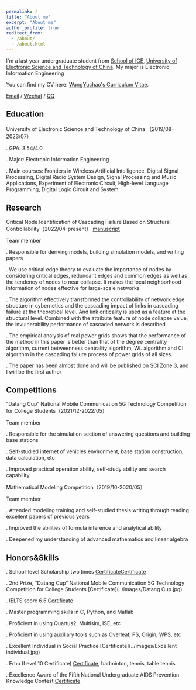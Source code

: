 ```yaml
---
permalink: /
title: "About me"
excerpt: "About me"
author_profile: true
redirect_from: 
  - /about/
  - /about.html
---
```


I'm a last year undergraduate student from [School of ICE](https://www.sice.uestc.edu.cn/), [University of Electronic Science and Technology of China](https://www.uestc.edu.cn/). My major is Electronic Information Engineering

You can find my CV here: [WangYuchao's Curriculum Vitae](../assets/WangYuchao-CV.pdf).

[Email](mailto:2019011213025@std.uestc.edu.cn)  / [Wechat](../images/wechat.jpg)  / [QQ](../images/qq.jpg)

Education
------
University of Electronic Science and Technology of China （2019/08-2023/07）

. GPA: 3.54/4.0

. Major: Electronic Information Engineering

. Main courses: Frontiers in Wireless Artificial Intelligence, Digital Signal Processing, Digital Radio  System Design, Signal Processing and Music Applications, Experiment of Electronic Circuit, High-level Language Programming, Digital Logic Circuit and System


Research
------
Critical Node Identification of Cascading Failure Based on Structural Controllability（2022/04-present） [manuscript](../assets/manuscript.pdf)

Team member   

. Responsible for deriving models, building simulation models, and writing papers

. We use critical edge theory to evaluate the importance of nodes by considering critical edges, redundant edges and common edges as well as the tendency of nodes to near collapse. It makes the local neighborhood information of nodes effective for large-scale networks 

. The algorithm effectively transformed the controllability of network edge structure in cybernetics and the cascading impact of links in cascading failure at the theoretical level. And link criticality is used as a feature at the structural level. Combined with the attribute feature of node collapse value, the invulnerability performance of cascaded network is described.

. The empirical analysis of real power grids shows that the performance of the method in this paper is better than that of the degree centrality algorithm, current betweenness centrality algorithm, WL algorithm and CI algorithm in the cascading failure process of power grids of all sizes.

. The paper has been almost done and will be published on SCI Zone 3, and I will be the first author


Competitions
------
“Datang Cup” National Mobile Communication 5G Technology Competition for College Students（2021/12-2022/05）

Team member                                                                                  

. Responsible for the simulation section of answering questions and building base stations

. Self-studied internet of vehicles environment, base station construction, data calculation, etc

. Improved practical operation ability, self-study ability and search capability


Mathematical Modeling Competition（2019/10-2020/05）

Team member                                               

. Attended modeling training and self-studied thesis writing through reading excellent papers of previous years

. Improved the abilities of formula inference and analytical ability

. Deepened my understanding of advanced mathematics and linear algebra



Honors&Skills
------
. School-level Scholarship two times [Certificate](../images/Scholarship1.jpg)[Certificate](../images/Scholarship2.jpg)

. 2nd Prize, “Datang Cup” National Mobile Communication 5G Technology Competition for College Students [Certificate](../images/Datang Cup.jpg)

. IELTS score 6.5 [Certificate](../images/IELTS.jpg)

. Master programming skills in C, Python, and Matlab

. Proficient in using Quartus2, Multisim, ISE, etc

. Proficient in using auxiliary tools such as Overleaf, PS, Origin, WPS, etc

. Excellent Individual in Social Practice [Certificate](../images/Excellent individual.jpg)

. Erhu (Level 10 Certificate) [Certificate](../images/Erhu.jpg), badminton, tennis, table tennis

. Excellence Award of the Fifth National Undergraduate AIDS Prevention Knowledge Contest [Certificate](../images/AIDS.jpg)
